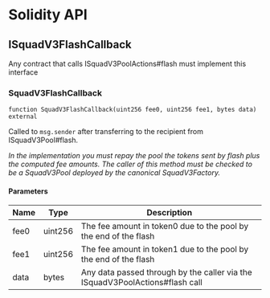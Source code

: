 # Solidity API

## ISquadV3FlashCallback

Any contract that calls ISquadV3PoolActions#flash must implement this interface

### SquadV3FlashCallback

```solidity
function SquadV3FlashCallback(uint256 fee0, uint256 fee1, bytes data) external
```

Called to `msg.sender` after transferring to the recipient from ISquadV3Pool#flash.

_In the implementation you must repay the pool the tokens sent by flash plus the computed fee amounts.
The caller of this method must be checked to be a SquadV3Pool deployed by the canonical SquadV3Factory._

#### Parameters

| Name | Type | Description |
| ---- | ---- | ----------- |
| fee0 | uint256 | The fee amount in token0 due to the pool by the end of the flash |
| fee1 | uint256 | The fee amount in token1 due to the pool by the end of the flash |
| data | bytes | Any data passed through by the caller via the ISquadV3PoolActions#flash call |

